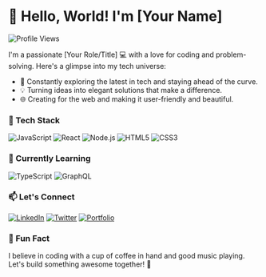# 👋 Hello, World! I'm [Your Name]

![Profile Views](https://komarev.com/ghpvc/?username=your-username&color=green)

I'm a passionate [Your Role/Title] 💻 with a love for coding and problem-solving. Here's a glimpse into my tech universe:

- 🚀 Constantly exploring the latest in tech and staying ahead of the curve.
- 💡 Turning ideas into elegant solutions that make a difference.
- 🌐 Creating for the web and making it user-friendly and beautiful.

### 🔧 Tech Stack
![JavaScript](https://img.shields.io/badge/JavaScript-F7DF1E?style=flat-square&logo=javascript&logoColor=black)
![React](https://img.shields.io/badge/React-61DAFB?style=flat-square&logo=react&logoColor=black)
![Node.js](https://img.shields.io/badge/Node.js-339933?style=flat-square&logo=node.js&logoColor=white)
![HTML5](https://img.shields.io/badge/HTML5-E34F26?style=flat-square&logo=html5&logoColor=white)
![CSS3](https://img.shields.io/badge/CSS3-1572B6?style=flat-square&logo=css3&logoColor=white)

### 🌱 Currently Learning
![TypeScript](https://img.shields.io/badge/TypeScript-3178C6?style=flat-square&logo=typescript&logoColor=white)
![GraphQL](https://img.shields.io/badge/GraphQL-E10098?style=flat-square&logo=graphql&logoColor=white)

### 📫 Let's Connect
[![LinkedIn](https://img.shields.io/badge/LinkedIn-0077B5?style=flat-square&logo=linkedin&logoColor=white)](https://www.linkedin.com/in/your-username/)
[![Twitter](https://img.shields.io/badge/Twitter-1DA1F2?style=flat-square&logo=twitter&logoColor=white)](https://twitter.com/yourhandle)
[![Portfolio](https://img.shields.io/badge/Portfolio-4285F4?style=flat-square&logo=google-chrome&logoColor=white)](https://your-portfolio-url.com)

### 🚀 Fun Fact
I believe in coding with a cup of coffee in hand and good music playing. Let's build something awesome together! 🚀
